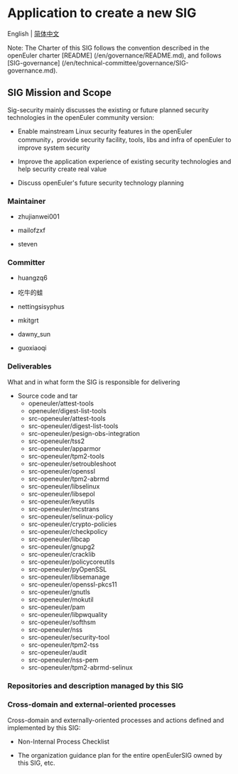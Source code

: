 # Application to create a new SIG
English | [简体中文](./sig-security_facility_cn.md)


Note: The Charter of this SIG follows the convention described in the openEuler charter [README] (/en/governance/README.md), and follows [SIG-governance] (/en/technical-committee/governance/SIG-governance.md).

## SIG Mission and Scope

Sig-security mainly discusses the existing or future planned security technologies in the openEuler community version:

- Enable mainstream Linux security features in the openEuler community，provide security facility, tools, libs and infra of openEuler to improve system security

- Improve the application experience of existing security technologies and help security create real value

- Discuss openEuler's future security technology planning

### Maintainer

- zhujianwei001

- mailofzxf

- steven

### Committer

- huangzq6

- 吃牛的蛙

- nettingsisyphus

- mkitgrt

- dawny_sun

- guoxiaoqi


### Deliverables

What and in what form the SIG is responsible for delivering
 
- Source code and tar
  - openeuler/attest-tools
  - openeuler/digest-list-tools
  - src-openeuler/attest-tools
  - src-openeuler/digest-list-tools
  - src-openeuler/pesign-obs-integration
  - src-openeuler/tss2
  - src-openeuler/apparmor
  - src-openeuler/tpm2-tools
  - src-openeuler/setroubleshoot
  - src-openeuler/openssl
  - src-openeuler/tpm2-abrmd
  - src-openeuler/libselinux
  - src-openeuler/libsepol
  - src-openeuler/keyutils
  - src-openeuler/mcstrans
  - src-openeuler/selinux-policy
  - src-openeuler/crypto-policies
  - src-openeuler/checkpolicy
  - src-openeuler/libcap
  - src-openeuler/gnupg2
  - src-openeuler/cracklib
  - src-openeuler/policycoreutils
  - src-openeuler/pyOpenSSL
  - src-openeuler/libsemanage
  - src-openeuler/openssl-pkcs11
  - src-openeuler/gnutls
  - src-openeuler/mokutil
  - src-openeuler/pam
  - src-openeuler/libpwquality
  - src-openeuler/softhsm
  - src-openeuler/nss
  - src-openeuler/security-tool
  - src-openeuler/tpm2-tss
  - src-openeuler/audit
  - src-openeuler/nss-pem
  - src-openeuler/tpm2-abrmd-selinux


### Repositories and description managed by this SIG


### Cross-domain and external-oriented processes

Cross-domain and externally-oriented processes and actions defined and implemented by this SIG:

- Non-Internal Process Checklist

- The organization guidance plan for the entire openEulerSIG owned by this SIG, etc.